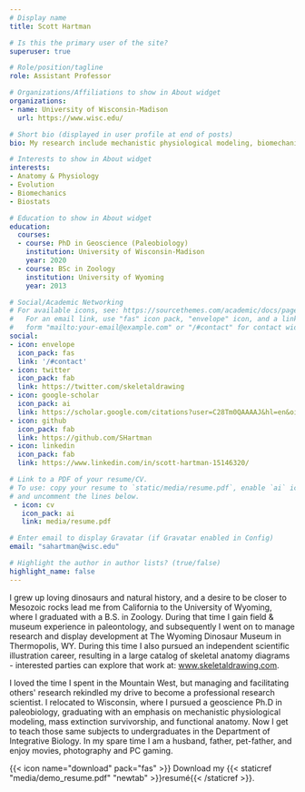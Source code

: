 ```yaml
---
# Display name
title: Scott Hartman

# Is this the primary user of the site?
superuser: true

# Role/position/tagline
role: Assistant Professor

# Organizations/Affiliations to show in About widget
organizations:
- name: University of Wisconsin-Madison
  url: https://www.wisc.edu/

# Short bio (displayed in user profile at end of posts)
bio: My research include mechanistic physiological modeling, biomechanics, phylogenetics and macroevolutionary patterns and extinction, particularly in Mesozoic vertebrates. I am particularly interested in synthesizing the above data into understanding the life appearance and behavior of dinosaurs, of which I sometimes create rigorous anatomical diagrams.

# Interests to show in About widget
interests:
- Anatomy & Physiology
- Evolution
- Biomechanics
- Biostats

# Education to show in About widget
education:
  courses:
  - course: PhD in Geoscience (Paleobiology)
    institution: University of Wisconsin-Madison
    year: 2020
  - course: BSc in Zoology
    institution: University of Wyoming
    year: 2013

# Social/Academic Networking
# For available icons, see: https://sourcethemes.com/academic/docs/page-builder/#icons
#   For an email link, use "fas" icon pack, "envelope" icon, and a link in the
#   form "mailto:your-email@example.com" or "/#contact" for contact widget.
social:
- icon: envelope
  icon_pack: fas
  link: '/#contact'
- icon: twitter
  icon_pack: fab
  link: https://twitter.com/skeletaldrawing
- icon: google-scholar
  icon_pack: ai
  link: https://scholar.google.com/citations?user=C28Tm0QAAAAJ&hl=en&oi=ao
- icon: github
  icon_pack: fab
  link: https://github.com/SHartman
- icon: linkedin
  icon_pack: fab
  link: https://www.linkedin.com/in/scott-hartman-15146320/

# Link to a PDF of your resume/CV.
# To use: copy your resume to `static/media/resume.pdf`, enable `ai` icons in `params.toml`, 
# and uncomment the lines below.
 - icon: cv
   icon_pack: ai
   link: media/resume.pdf

# Enter email to display Gravatar (if Gravatar enabled in Config)
email: "sahartman@wisc.edu"

# Highlight the author in author lists? (true/false)
highlight_name: false
---
```


I grew up loving dinosaurs and natural history, and a desire to be closer to Mesozoic rocks lead me from California to the University of Wyoming, where I graduated with a B.S. in Zoology. During that time I gain field & museum experience in paleontology, and subsequently I went on to manage research and display development at The Wyoming Dinosaur Museum in Thermopolis, WY. During this time I also pursued an independent scientific illustration career, resulting in a large catalog of skeletal anatomy diagrams - interested parties can explore that work at: www.skeletaldrawing.com.

I loved the time I spent in the Mountain West, but managing and facilitating others' research rekindled my drive to become a professional research scientist. I relocated to Wisconsin, where I pursued a geoscience Ph.D in paleobiology, graduating with an emphasis on mechanistic physiological modeling, mass extinction survivorship, and functional anatomy. Now I get to teach those same subjects to undergraduates in the Department of Integrative Biology. In my spare time I am a husband, father, pet-father, and enjoy movies, photography and PC gaming.


{{< icon name="download" pack="fas" >}} Download my {{< staticref "media/demo_resume.pdf" "newtab" >}}resumé{{< /staticref >}}.
